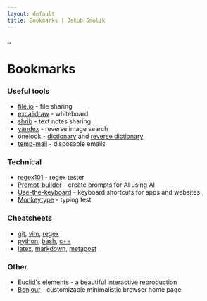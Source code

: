 ```yaml
---
layout: default
title: Bookmarks | Jakub Smolik
---
```


<a href="/">..</a>

# Bookmarks

### Useful tools

- [file.io](https://www.file.io/) - file sharing
- [excalidraw](https://excalidraw.com/) - whiteboard
- [shrib](https://shrib.com/) - text notes sharing
- [yandex](https://yandex.com/images/) - reverse image search
- onelook - [dictionary](https://www.onelook.com/thesaurus/) and [reverse dictionary](https://www.onelook.com/reverse-dictionary)
- [temp-mail](https://temp-mail.org/) - disposable emails

### Technical

- [regex101](https://regex101.com/) - regex tester
- [Prompt-builder](https://gist.githubusercontent.com/patrickstorm/90dd56cc4f0cf8327429641a8481a9c2/raw/b2a140970b87a250d67e5d80c13735ad52fccb99/txt) - create prompts for AI using AI
- [Use-the-keyboard](https://usethekeyboard.com/) - keyboard shortcuts for apps and websites
- [Monkeytype](https://monkeytype.com/) - typing test

### Cheatsheets

- [git](https://mj.ucw.cz/papers/git.pdf), [vim](https://vim.rtorr.com/), [regex](https://www.rexegg.com/regex-quickstart.html)
- [python](https://gto76.github.io/python-cheatsheet/), [bash](https://devhints.io/bash), [c++](https://quickref.me/cpp)
- [latex](https://wch.github.io/latexsheet/latexsheet-a4.pdf), [markdown](https://www.markdownguide.org/cheat-sheet/), [metapost](http://www.tlhiv.org/MetaPost/examples/examples.html)

### Other

- [Euclid's elements](https://www.c82.net/euclid/) - a beautiful interactive reproduction
- [Bonjour](https://online.bonjourr.fr/) - customizable minimalistic browser home page
